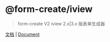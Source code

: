 # @form-create/iview
> form-create V2 iview 2.x|3.x 版表单生成器

[文档](http://form-create.com/v2/iview/) | [Document](http://form-create.com/en/v2/iview/)
